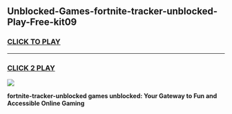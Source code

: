 
## Unblocked-Games-fortnite-tracker-unblocked-Play-Free-kit09
<h3>
<a href="https://premium76.site?title=fortnite-tracker-unblocked&ref=10A">CLICK TO PLAY</a></h3>
<hr>

<h3>
<a href="https://premium76.site?title=fortnite-tracker-unblocked&ref=10A">CLICK 2 PLAY</a>
  
</h3>

<a href="https://premium76.site?title=fortnite-tracker-unblocked&ref=10A"><img src="https://clearcache.store/games.png"></a>


**fortnite-tracker-unblocked games unblocked: Your Gateway to Fun and Accessible Online Gaming**

